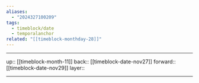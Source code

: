 ```yaml
---
aliases:
  - "2024327100209"
tags:
  - timeblock/date
  - temporalanchor
related: "[[timeblock-monthday-28]]"
---
```




***

up:: [[timeblock-month-11]]
back:: [[timeblock-date-nov27]]
forward:: [[timeblock-date-nov29]]
layer:: 

***
